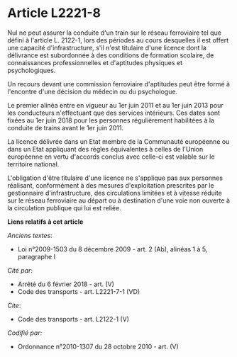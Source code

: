 # Article L2221-8

Nul ne peut assurer la conduite d'un train sur le réseau ferroviaire tel que défini à l'article L. 2122-1, lors des périodes
au cours desquelles il est offert une capacité d'infrastructure, s'il n'est titulaire d'une licence dont la délivrance est
subordonnée à des conditions de formation scolaire, de connaissances professionnelles et d'aptitudes physiques et
psychologiques. 

Un recours devant une commission ferroviaire d'aptitudes peut être formé à l'encontre d'une décision du médecin ou du
psychologue. 

Le premier alinéa entre en vigueur au 1er juin 2011 et au 1er juin 2013 pour les conducteurs n'effectuant que des services
intérieurs. Ces dates sont fixées au 1er juin 2018 pour les personnes régulièrement habilitées à la conduite de trains avant
le 1er juin 2011. 

La licence délivrée dans un Etat membre de la Communauté européenne ou dans un Etat appliquant des règles équivalentes à
celles de l'Union européenne en vertu d'accords conclus avec celle-ci est valable sur le territoire national.

L'obligation d'être titulaire d'une licence ne s'applique pas aux personnes réalisant, conformément à des mesures
d'exploitation prescrites par le gestionnaire d'infrastructure, des circulations limitées et à vitesse réduite sur le réseau
ferroviaire au départ ou à destination d'une voie non ouverte à la circulation publique qui lui est reliée.

**Liens relatifs à cet article**

_Anciens textes_:

  - Loi n°2009-1503 du 8 décembre 2009 - art. 2 (Ab), alinéas 1 à 5, paragraphe I

_Cité par_:

  - Arrêté du 6 février 2018 - art. (V)
  - Code des transports - art. L2221-7-1 (VD)

_Cite_:

  - Code des transports - art. L2122-1 (V)

_Codifié par_:

  - Ordonnance n°2010-1307 du 28 octobre 2010 - art. (V)
